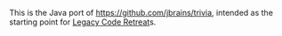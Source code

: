 This is the Java port of <https://github.com/jbrains/trivia>,
intended as the starting point for [Legacy Code
Retreat](http://blog.adrianbolboaca.ro/2014/04/legacy-coderetreat/)s.
